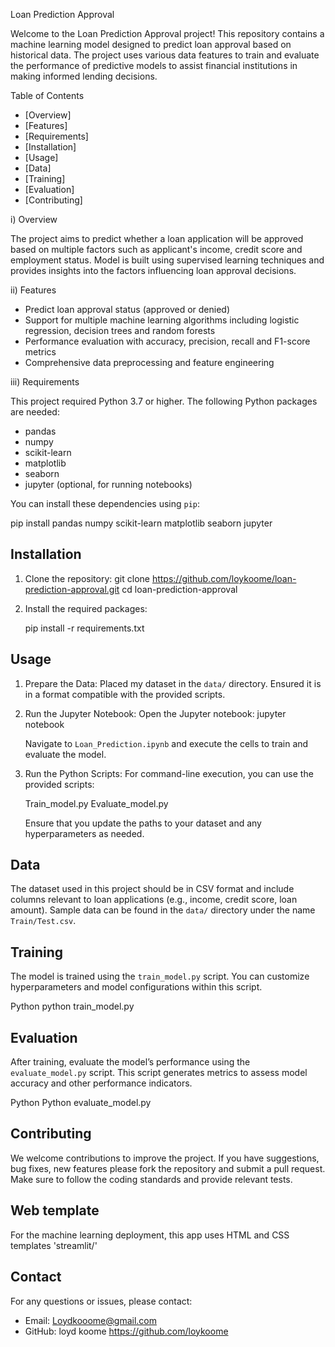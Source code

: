 Loan Prediction Approval

Welcome to the Loan Prediction Approval project! This repository contains a machine learning model designed to predict loan approval based on historical data.
The project uses various data features to train and evaluate the performance of predictive models to assist financial institutions in making informed lending decisions.

 Table of Contents

- [Overview]
- [Features]
- [Requirements]
- [Installation]
- [Usage]
- [Data]
- [Training]
- [Evaluation]
- [Contributing]

i) Overview

The project aims to predict whether a loan application will be approved based on multiple factors such as applicant's income, credit score and employment status. 
Model is built using supervised learning techniques and provides insights into the factors influencing loan approval decisions.

ii) Features

- Predict loan approval status (approved or denied)
- Support for multiple machine learning algorithms including logistic regression, decision trees and random forests
- Performance evaluation with accuracy, precision, recall and F1-score metrics
- Comprehensive data preprocessing and feature engineering

iii) Requirements

This project required Python 3.7 or higher. The following Python packages are needed:

- pandas
- numpy
- scikit-learn
- matplotlib
- seaborn
- jupyter (optional, for running notebooks)

You can install these dependencies using `pip`:

pip install pandas numpy scikit-learn matplotlib seaborn jupyter

 ## Installation

1. Clone the repository:
   git clone https://github.com/loykoome/loan-prediction-approval.git
   cd loan-prediction-approval
   

2. Install the required packages:

   pip install -r requirements.txt


 ## Usage

1. Prepare the Data: Placed my dataset in the `data/` directory. Ensured it is in a format compatible with the provided scripts.

2. Run the Jupyter Notebook: Open the Jupyter notebook:
   jupyter notebook
   

   Navigate to `Loan_Prediction.ipynb` and execute the cells to train and evaluate the model.

3. Run the Python Scripts: For command-line execution, you can use the provided scripts:

   Train_model.py
   Evaluate_model.py
  

   Ensure that you update the paths to your dataset and any hyperparameters as needed.

 ## Data

The dataset used in this project should be in CSV format and include columns relevant to loan applications (e.g., income, credit score, loan amount).
Sample data can be found in the `data/` directory under the name `Train/Test.csv`.

 ## Training

The model is trained using the `train_model.py` script. You can customize hyperparameters and model configurations within this script.

Python
python train_model.py

 ## Evaluation

After training, evaluate the model’s performance using the `evaluate_model.py` script. This script generates metrics to assess model accuracy and other performance indicators.

Python
Python evaluate_model.py

## Contributing

We welcome contributions to improve the project. If you have suggestions, bug fixes, new features please fork the repository and submit a pull request.
Make sure to follow the coding standards and provide relevant tests.

## Web template
For the machine learning deployment, this app uses HTML and CSS templates 'streamlit/'

 ## Contact

For any questions or issues, please contact:

- Email: Loydkooome@gmail.com
- GitHub: loyd koome https://github.com/loykoome

